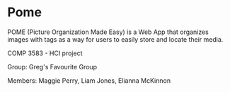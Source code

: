 # Pome
POME (Picture Organization Made Easy) is a Web App that organizes images with tags as a way for users to easily store and locate their media.

COMP 3583 - HCI project 

Group: Greg's Favourite Group

Members: Maggie Perry, Liam Jones, Elianna McKinnon
